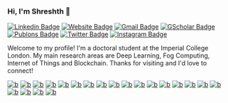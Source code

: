### Hi, I'm Shreshth 👋

[![Linkedin Badge](https://img.shields.io/badge/-shreshth_tuli-blue?style=flat&logo=Linkedin&logoColor=white&link=https://www.linkedin.com/in/shreshth-tuli)](https://www.linkedin.com/in/shreshth-tuli)
[![Website Badge](https://img.shields.io/badge/-github.io-47CCCC?style=flat&logo=Google-Chrome&logoColor=white&link=https://shreshthtuli.github.io/)](https://shreshthtuli.github.io/)
[![Gmail Badge](https://img.shields.io/badge/-shreshthtuli-c14438?style=flat&logo=Gmail&logoColor=white&link=mailto:shreshthtuli@gmail.com)](mailto:shreshthtuli@gmail.com)
[![GScholar Badge](https://img.shields.io/badge/-Shreshth_Tuli-4285f4?style=flat&logo=Google-Scholar&logoColor=white&link=https://scholar.google.com/citations?user=oD3zEsMAAAAJ)](https://scholar.google.com/citations?user=oD3zEsMAAAAJ)
[![Publons Badge](https://img.shields.io/badge/-Shreshth_Tuli-336699?style=flat&logo=Publons&logoColor=white&link=https://publons.com/a/AAK-1236-2020/)](https://publons.com/a/AAK-1236-2020/)
[![Twitter Badge](https://img.shields.io/badge/-@ShreshthTuli-1ca0f1?style=flat&labelColor=1ca0f1&logo=twitter&logoColor=white&link=https://twitter.com/ShreshthTuli)](https://twitter.com/ShreshthTuli)
[![Instagram Badge](https://img.shields.io/badge/-@shreshth475-purple?style=flat&logo=instagram&logoColor=white&link=https://instagram.com/shreshth475/)](https://instagram.com/shreshth475)

Welcome to my profile! I'm a doctoral student at the Imperial College London. My main research areas are Deep Learning, Fog Computing, Internet of Things and Blockchain. Thanks for visiting and I'd love to connect!

[![b](https://img.shields.io/badge/-3776AB?style=flat&logo=python&logoColor=white)]()
[![b](https://img.shields.io/badge/-F37626?style=flat&logo=jupyter&logoColor=white)]()
[![b](https://img.shields.io/badge/-EE4C2C?style=flat&logo=pytorch&logoColor=white)]()
[![b](https://img.shields.io/badge/-FF6F00?style=flat&logo=tensorflow&logoColor=white)]()
[![b](https://img.shields.io/badge/-EE0000?style=flat&logo=ansible&logoColor=white)]()
[![b](https://img.shields.io/badge/-2496ED?style=flat&logo=docker&logoColor=white)]()
[![b](https://img.shields.io/badge/-326CE5?style=flat&logo=kubernetes&logoColor=white)]()
[![b](https://img.shields.io/badge/-E25A1C?style=flat&logo=apache-spark&logoColor=white)]()
[![b](https://img.shields.io/badge/-0089D6?style=flat&logo=microsoft-azure&logoColor=white)]()
[![b](https://img.shields.io/badge/-0078D7?style=flat&logo=azure-devops&logoColor=white)]()
[![b](https://img.shields.io/badge/-0062AD?style=flat&logo=azure-functions&logoColor=white)]()
[![b](https://img.shields.io/badge/-00599C?style=flat&logo=C&logoColor=white)]()
[![b](https://img.shields.io/badge/-007396?style=flat&logo=java&logoColor=white)]()
[![b](https://img.shields.io/badge/-F7DF1E?style=flat&logo=javascript&logoColor=white)]()
[![b](https://img.shields.io/badge/-339933?style=flat&logo=node.js&logoColor=white)]()
[![b](https://img.shields.io/badge/-777BB4?style=flat&logo=php&logoColor=white)]()
[![b](https://img.shields.io/badge/-E34F26?style=flat&logo=html5&logoColor=white)]()
[![b](https://img.shields.io/badge/-E34F26?style=flat&logo=html5&logoColor=white)]()
[![b](https://img.shields.io/badge/-41CD52?style=flat&logo=qt&logoColor=white)]()
[![b](https://img.shields.io/badge/-00979D?style=flat&logo=arduino&logoColor=white)]()
[![b](https://img.shields.io/badge/-AB2B28?style=flat&logo=freebsd&logoColor=white)]()


<!--
**shreshthtuli/shreshthtuli** is a ✨ _special_ ✨ repository because its `README.md` (this file) appears on your GitHub profile.

Here are some ideas to get you started:

- 🔭 I’m currently working on ...
- 🌱 I’m currently learning ...
- 👯 I’m looking to collaborate on ...
- 🤔 I’m looking for help with ...
- 💬 Ask me about ...
- 📫 How to reach me: ...
- 😄 Pronouns: ...
- ⚡ Fun fact: ...
-->
